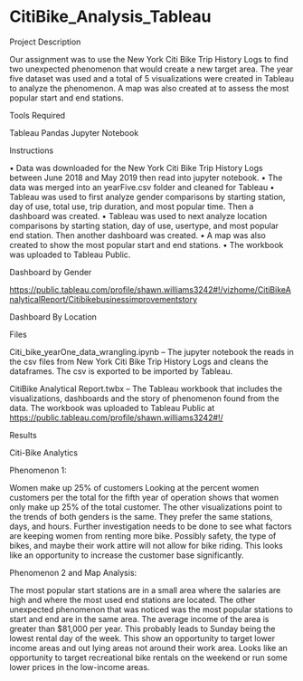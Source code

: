 # CitiBike_Analysis_Tableau

Project Description

Our assignment was to use the New York Citi Bike Trip History Logs to find two unexpected phenomenon that would create a new target area. The year five dataset was used and a total of 5 visualizations were created in Tableau to analyze the phenomenon. A map was also created at to assess the most popular start and end stations.

Tools Required

Tableau
Pandas
Jupyter Notebook

Instructions

•	Data was downloaded for the New York Citi Bike Trip History Logs between June 2018 and May 2019 then read into jupyter notebook.
•	The data was merged into an yearFive.csv folder and cleaned for Tableau
•	Tableau was used to first analyze gender comparisons by starting station, day of use, total use, trip duration, and most popular time. Then a dashboard was created.
•	Tableau was used to next analyze location comparisons by starting station, day of use, usertype, and most popular end station. Then another dashboard was created.
•	A map was also created to show the most popular start and end stations.
•	The workbook was uploaded to Tableau Public.


Dashboard by Gender





https://public.tableau.com/profile/shawn.williams3242#!/vizhome/CitiBikeAnalyticalReport/Citibikebusinessimprovementstory




 

Dashboard By Location
 
Files

Citi_bike_yearOne_data_wrangling.ipynb – The jupyter notebook the reads in the csv files from New York Citi Bike Trip History Logs and cleans the dataframes. The csv is exported to be imported by Tableau.

CitiBike Analytical Report.twbx – The Tableau workbook that includes the visualizations, dashboards and the story of phenomenon found from the data. The workbook was uploaded to Tableau Public at https://public.tableau.com/profile/shawn.williams3242#!/

Results

Citi-Bike Analytics

Phenomenon 1: 

Women make up 25% of customers Looking at the percent women customers per the total for the fifth year of operation shows that women only make up 25% of the total customer. The other visualizations point to the trends of both genders is the same. They prefer the same stations, days, and hours. Further investigation needs to be done to see what factors are keeping women from renting more bike. Possibly safety, the type of bikes, and maybe their work attire will not allow for bike riding. This looks like an opportunity to increase the customer base significantly.

Phenomenon 2 and Map Analysis: 

The most popular start stations are in a small area where the salaries are high and where the most used end stations are located. The other unexpected phenomenon that was noticed was the most popular stations to start and end are in the same area. The average income of the area is greater than $81,000 per year. This probably leads to Sunday being the lowest rental day of the week. This show an opportunity to target lower income areas and out lying areas not around their work area. Looks like an opportunity to target recreational bike rentals on the weekend or run some lower prices in the low-income areas.


